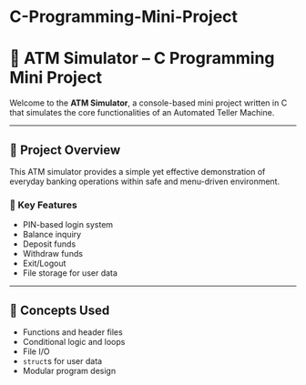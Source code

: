 # C-Programming-Mini-Project

# 🏧 ATM Simulator – C Programming Mini Project

Welcome to the **ATM Simulator**, a console-based mini project written in C that simulates the core functionalities of an Automated Teller Machine. 

---

## 📌 Project Overview

This ATM simulator provides a simple yet effective demonstration of everyday banking operations within safe and menu-driven environment.

### 🔐 Key Features
- PIN-based login system
- Balance inquiry
- Deposit funds
- Withdraw funds
- Exit/Logout
- File storage for user data 
---

## 🧠 Concepts Used

- Functions and header files
- Conditional logic and loops
- File I/O 
- `struct`s for user data 
- Modular program design

